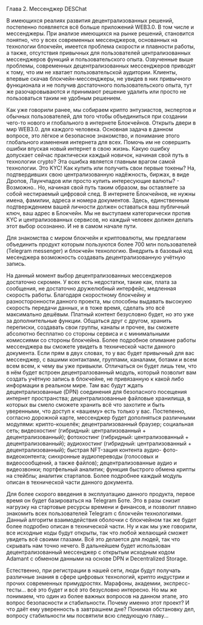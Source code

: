 Глава 2. Мессенджер DESChat

В имеющихся реалиях развития децентрализованных решений, постепенно появляется всё больше приложений WEB3.0. В том числе и мессенджеры. 
При анализе имеющихся на рынке решений, становится понятно, что у всех современных мессенджеров, основанных на технологии блокчейн, имеется проблема скорости и плавности работы, а также, отсутствия привычных для пользователей централизованных мессенджеров функций и пользовательского опыта.
Озвученные выше проблемы, современных децентрализованных мессенджеров приводят к тому, что им не хватает пользовательской аудитории. Клиенты, впервые скачав блокчейн-мессенджеры, не увидев в них привычного функционала и не получив достаточного пользовательского опыта, тут же разочаровываются и принимают решение удалить или просто не пользоваться таким не удобным решением.

Как уже говорили ранее, мы собираем крипто энтузиастов, экспертов и обычных пользователей, для того чтобы объединиться при создании чего-то нового и глобального в интернете Блокчейнов. Открыть двери в мир WEB3.0. для каждого человека. 
Основная задача в данном вопросе, это лёгкое и безопасное знакомство, и понимание этого глобального изменения интернета для всех. Помочь им не совершить ошибки впуская новый интернет в свою жизнь. 
Какую ошибку допускает сейчас практически каждый новичок, начиная свой путь в технологии crypto? 
Эта ошибка является главным врагом самой технологии. Это KYC! Как купить или получить свои первые токены? На, подтвердивших свою централизованную надёжность, биржах, в виде Дропов, Лаунчпадов или просто купить интересующие валюты? - Возможно.. Но, начиная свой путь таким образом, вы оставляете за собой нестираемый цифровой след.
В интернете Блокчейнов, не нужны имена, фамилии, адреса и номера документов. Здесь, единственным подтверждением вашей личности должен оставаться ваш публичный ключ, ваш адрес в Блокчейн. 
Мы не выступаем категорически против KYC и централизованных сервисов, но каждый человек должен делать этот выбор осознанно. И не в самом начале пути. 

Для знакомства с миром блокчейн и криптовалюты, мы предлагаем объединить продукт которым пользуются более 700 млн пользователей (Telegram messenger) и блокчейн технологию. Внедрить в базовый код месенджера возможность создавать децентрализованную учётную запись.

На данный момент выбор децентрализованных мессенджеров достаточно скромен. У всех есть недостатки, такие как, плата за сообщения, не достаточно дружелюбный интерфейс, медленная скорость работы. Благодаря скоростному блокчейну и разносторонности данного проекта, мы способны выдавать высокукю скорость передачи данных, и в тоже время, сделать это всё максимально дешёвым. Платный контент безусловно будет, но это уже за дополнительные функции. Общаться друг с другом, хранить переписки, создавать свои группы, каналы и прочее, вы сможете абсолютно бесплатно со стороны сервиса и с минимальными комиссиями со стороны блокчейна. Более подробное опимание работы мессенджера вы сможете увидеть в технической части данного документа.
Если прям в двух словах, то у вас будет привычный для вас мессенджер, с вашими контактами, группами, каналами, ботами и всем всем всем, к чему вы уже привыкли. Отличаться он будет лишь тем, что в нём будет встроен децентралзованный модуль, который позволит вам создать учётную запись в блокчейне, не привязанную к какой либо информации в реальном мире. Там вас будут ждать децентрализованные (DPN) соединения для безопасного посещения интернет пространства; децентрализованные файловые хранилища, в которых вы смело сможете хранить всё что захотите и быть уверенными, что доступ к «вашему» есть только у вас. 
Постепенно, согласно дорожной карте, мессенджер будет дополняться различными модулями: крипто-кошелёк; децентрализованный браузер; социальная сеть; видеохостинг (гибридный: централизованный + децентрализованный); фотохостинг (гибридный: централизованный + децентрализованный); аудиохостинг (гибридный: централизованный + децентрализованный); быстрая NFT-зация контента аудио- фото- видеоконтента; синхронные аудиопереводы (голосовых и видеосообщений, а также файлов); децентрализованные аудио и видеозвонки; портфельный аналитик; функция быстрого обмена крипты на стейблы; аналитик стартапов. Более подробнее каждый модуль описан в технической части данного документа.

Для более скорого введения в эксплуатацию данного продукта, первое время он будет базироваться на Telegram Боте. Это в разы снизит нагрузку на стартовые ресурсы времени и финансов, и позволит плавно знакомить всех пользователей Telegram с блокчейн технологиями.
Данный алгоритм взаимодействия оболочки с блокчейном так же будет более подробно описан в технической части. Ну и как мы уже говорили, все исходные коды будут открыты, так что любой желающий сможет увидеть всё своими глазами. Всё это делается для людей, так что скрывать нам точно нечего.
В дальнейшем будет использован децентрализованный месcенджер с открытым исходным кодом Adamant c обменом  данными на основе DPN и Decentralized Storage.

Естественно, при регистрации в нашей сети, люди будут получать различные знания в сфере цифровых технологий, крипто индустрии и прочих современных примудростях. Марафоны, академии, экспресс-тесты… всё это будет и всё это безусловно интересно. Но мы же понимаем, что один из более важных вопросов на данном этапе, это вопрос безопасности и стабильности. Почему именно этот проект? И что даёт ему уверенность в завтрашнем дне?
Понимая обстановку дел, вопросу стабильности мы посвятили всю следующую главу...
